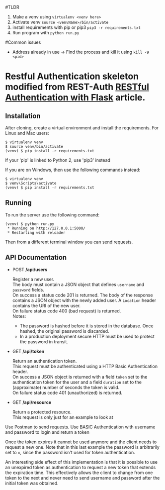 #TLDR
1. Make a venv using `virtualenv <venv here>`
2. Activate venv `source <venvName>/bin/activate`
3. install requirements with pip or pip3 `pip3 -r requirements.txt`
4. Run program with `python run.py`

#Common issues
- Address already in use -> Find the process and kill it using `kill -9 <pid>`

Restful Authentication skeleton modified from REST-Auth [RESTful Authentication with Flask](http://blog.miguelgrinberg.com/post/restful-authentication-with-flask) article.
=========
Installation
------------

After cloning, create a virtual environment and install the requirements. For Linux and Mac users:

    $ virtualenv venv
    $ source venv/bin/activate
    (venv) $ pip install -r requirements.txt

If your 'pip' is linked to Python 2, use 'pip3' instead

If you are on Windows, then use the following commands instead:

    $ virtualenv venv
    $ venv\Scripts\activate
    (venv) $ pip install -r requirements.txt

Running
-------

To run the server use the following command:

    (venv) $ python run.py
     * Running on http://127.0.0.1:5000/
     * Restarting with reloader

Then from a different terminal window you can send requests.

API Documentation
-----------------

- POST **/api/users**

    Register a new user.<br>
    The body must contain a JSON object that defines `username` and `password` fields.<br>
    On success a status code 201 is returned. The body of the response contains a JSON object with the newly added user. A `Location` header contains the URI of the new user.<br>
    On failure status code 400 (bad request) is returned.<br>
    Notes:
    - The password is hashed before it is stored in the database. Once hashed, the original password is discarded.
    - In a production deployment secure HTTP must be used to protect the password in transit.

- GET **/api/token**

    Return an authentication token.<br>
    This request must be authenticated using a HTTP Basic Authentication header.<br>
    On success a JSON object is returned with a field `token` set to the authentication token for the user and a field `duration` set to the (approximate) number of seconds the token is valid.<br>
    On failure status code 401 (unauthorized) is returned.

- GET **/api/resource**

    Return a protected resource.<br>
    This request is only just for an example to look at

Use Postman to send requests. Use BASIC Authentication with username and password to login and return a token

Once the token expires it cannot be used anymore and the client needs to request a new one. Note that in this last example the password is arbitrarily set to `x`, since the password isn't used for token authentication.

An interesting side effect of this implementation is that it is possible to use an unexpired token as authentication to request a new token that extends the expiration time. This effectively allows the client to change from one token to the next and never need to send username and password after the initial token was obtained.
